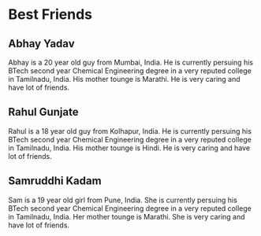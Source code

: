 <!DOCTYPE html>
<html>
<head>
	<meta charset="utf-8">
    <meta name="viewport" content="width=device-width, initial-scale=1">
    <title>Assignment Solution for Module 2</title>
    <meta http-equiv="X-UA-Compatible" content="IE=edge">
    <link rel="stylesheet" type="text/css" href="bootstrap-4.5.0-dist/css/bootstrap.min.css">
    <link rel="stylesheet" type="text/css" href="bootstrap-4.5.0-dist/css/style.css">
</head>
<body>
    <h1>Best Friends</h1>
    <div class="row">
        <div class="col-lg-4 col-md-6 col-sm-12">
            <section class="abu">
                <h2>Abhay Yadav</h2>
                <p>
                    Abhay is a 20 year old guy from Mumbai, India. He is currently persuing his BTech second year Chemical Engineering degree in a very reputed college in Tamilnadu, India. His mother tounge is Marathi. He is very caring and have lot of friends.
                </p>
            </section>
        </div>
        <div class="col-lg-4 col-md-6 col-sm-12">
            <section class="rahul">
                <h2>Rahul Gunjate</h2>
                <p>
                     Rahul is a 18 year old guy from Kolhapur, India. He is currently persuing his BTech second year Chemical Engineering degree in a very reputed college in Tamilnadu, India. His mother tounge is Hindi. He is very caring and have lot of friends.
                </p>
            </section>
        </div>
        <div class="col-lg-4 col-md-12 col-sm-12">
            <section class="sam">
                <h2>Samruddhi Kadam</h2>
                <p>
                     Sam is a 19 year old girl from Pune, India. She is currently persuing his BTech second year Chemical Engineering degree in a very reputed college in Tamilnadu, India. Her mother tounge is Marathi. She is very caring and have lot of friends.
                </p>
            </section>
        </div>
    </div>
</body>

</html>

